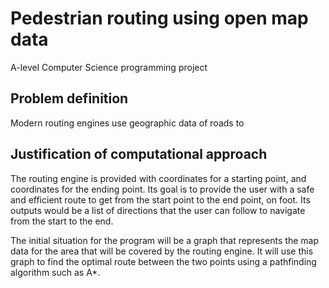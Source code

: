 # Pedestrian routing using open map data

A-level Computer Science programming project

## Problem definition

Modern routing engines use geographic data of roads to 
<!-- TODO -->

## Justification of computational approach

The routing engine is provided with coordinates for a starting point, and coordinates for the ending point. Its goal is to provide the user with a safe and efficient route to get from the start point to the end point, on foot. Its outputs would be a list of directions that the user can follow to navigate from the start to the end.

The initial situation for the program will be a graph that represents the map data for the area that will be covered by the routing engine. It will use this graph to find the optimal route between the two points using a pathfinding algorithm such as A*.
